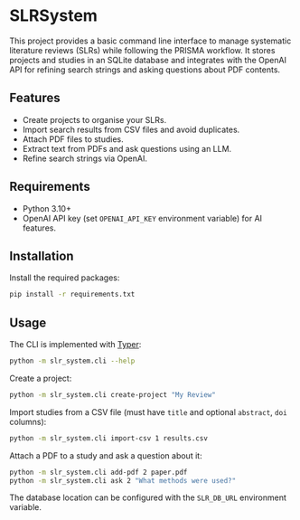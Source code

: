 # SLRSystem

This project provides a basic command line interface to manage systematic literature reviews (SLRs) while following the PRISMA workflow. It stores projects and studies in an SQLite database and integrates with the OpenAI API for refining search strings and asking questions about PDF contents.

## Features

- Create projects to organise your SLRs.
- Import search results from CSV files and avoid duplicates.
- Attach PDF files to studies.
- Extract text from PDFs and ask questions using an LLM.
- Refine search strings via OpenAI.

## Requirements

- Python 3.10+
- OpenAI API key (set `OPENAI_API_KEY` environment variable) for AI features.

## Installation

Install the required packages:

```bash
pip install -r requirements.txt
```

## Usage

The CLI is implemented with [Typer](https://typer.tiangolo.com/):

```bash
python -m slr_system.cli --help
```

Create a project:

```bash
python -m slr_system.cli create-project "My Review"
```

Import studies from a CSV file (must have `title` and optional `abstract`, `doi` columns):

```bash
python -m slr_system.cli import-csv 1 results.csv
```

Attach a PDF to a study and ask a question about it:

```bash
python -m slr_system.cli add-pdf 2 paper.pdf
python -m slr_system.cli ask 2 "What methods were used?"
```

The database location can be configured with the `SLR_DB_URL` environment variable.
